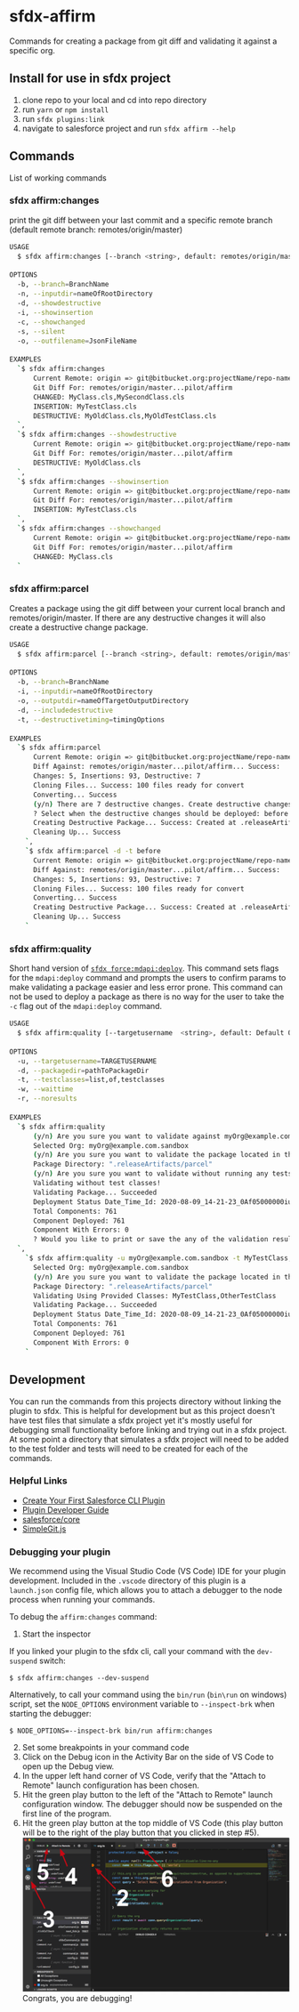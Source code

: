 # sfdx-affirm

Commands for creating a package from git diff and validating it against a specific org.

## Install for use in sfdx project

1. clone repo to your local and cd into repo directory
2. run `yarn` or `npm install`
3. run `sfdx plugins:link`
4. navigate to salesforce project and run `sfdx affirm --help`

## Commands

List of working commands

### sfdx affirm:changes

print the git diff between your last commit and a specific remote branch (default remote branch: remotes/origin/master)

```bash
USAGE
  $ sfdx affirm:changes [--branch <string>, default: remotes/origin/master] [--inputdir <string>, default: force-app] [--showdestructive] [--showinsertion] [--showchanged] [--silent] [--outfilename <string>]

OPTIONS
  -b, --branch=BranchName                                                                       String: Target Branch for Git Diff
  -n, --inputdir=nameOfRootDirectory                                                            String: Root Directory of files to include in package
  -d, --showdestructive                                                                         Boolean: If provided alone shows destructive changes only.
  -i, --showinsertion                                                                           Boolean: If provided alone shows insertion changes only.
  -c, --showchanged                                                                             Boolean: If provided alone shows changed file names only.
  -s, --silent                                                                                  Boolean: If provided nothing is printed to the console.
  -o, --outfilename=JsonFileName                                                                String: If provided results of git diff are saved to a json file with the specified name. 

EXAMPLES
  `$ sfdx affirm:changes
      Current Remote: origin => git@bitbucket.org:projectName/repo-name.git
      Git Diff For: remotes/origin/master...pilot/affirm
      CHANGED: MyClass.cls,MySecondClass.cls
      INSERTION: MyTestClass.cls
      DESTRUCTIVE: MyOldClass.cls,MyOldTestClass.cls
  `,
  `$ sfdx affirm:changes --showdestructive
      Current Remote: origin => git@bitbucket.org:projectName/repo-name.git
      Git Diff For: remotes/origin/master...pilot/affirm
      DESTRUCTIVE: MyOldClass.cls
  `,
  `$ sfdx affirm:changes --showinsertion
      Current Remote: origin => git@bitbucket.org:projectName/repo-name.git
      Git Diff For: remotes/origin/master...pilot/affirm
      INSERTION: MyTestClass.cls
  `,
  `$ sfdx affirm:changes --showchanged
      Current Remote: origin => git@bitbucket.org:projectName/repo-name.git
      Git Diff For: remotes/origin/master...pilot/affirm
      CHANGED: MyClass.cls
  `
```

### sfdx affirm:parcel

Creates a package using the git diff between your current local branch and remotes/origin/master. If there are any destructive changes it will also create a destructive change package.

```bash
USAGE
  $ sfdx affirm:parcel [--branch <string>, default: remotes/origin/master] [--inputdir <string>, default: force-app] [--outputdir <string>, default: ./releaseArtifacts/parcel] [--includedestructive] [--destructivetiming <string>, options: before,after] ]

OPTIONS
  -b, --branch=BranchName                                                                       String: Target Branch for Git Diff. default is remotes/origin/master
  -i, --inputdir=nameOfRootDirectory                                                            String: Root Directory of files to include in package. default is ./force-app
  -o, --outputdir=nameOfTargetOutputDirectory                                                   String: If provided the package folder will be saved to .releaseArtifacts/nameOfTargetOutputDirectory. Default is .releaseArtifacts/parcel
  -d, --includedestructive                                                                      Boolean: If provided and there are destructive changes you will be included and you will not be asked if you want to include them.
  -t, --destructivetiming=timingOptions                                                         String: Allows you to indicate if you want to process the destructive changes before or after the deployment. options: before, after

EXAMPLES
  `$ sfdx affirm:parcel
      Current Remote: origin => git@bitbucket.org:projectName/repo-name.git
      Diff Against: remotes/origin/master...pilot/affirm... Success:
      Changes: 5, Insertions: 93, Destructive: 7
      Cloning Files... Success: 100 files ready for convert
      Converting... Success
      (y/n) There are 7 destructive changes. Create destructive changes xml file? y
      ? Select when the destructive changes should be deployed: before
      Creating Destructive Package... Success: Created at .releaseArtifacts/parcel/destructiveChangesPre.xml
      Cleaning Up... Success
    `,
    `$ sfdx affirm:parcel -d -t before
      Current Remote: origin => git@bitbucket.org:projectName/repo-name.git
      Diff Against: remotes/origin/master...pilot/affirm... Success:
      Changes: 5, Insertions: 93, Destructive: 7
      Cloning Files... Success: 100 files ready for convert
      Converting... Success
      Creating Destructive Package... Success: Created at .releaseArtifacts/parcel/destructiveChangesPre.xml
      Cleaning Up... Success
    `
```

### sfdx affirm:quality

Short hand version of [`sfdx force:mdapi:deploy`](https://developer.salesforce.com/docs/atlas.en-us.sfdx_cli_reference.meta/sfdx_cli_reference/cli_reference_force_mdapi.htm#cli_reference_deploy). This command sets flags for the `mdapi:deploy` command and prompts the users to confirm params to make validating a package easier and less error prone. This command can not be used to deploy a package as there is no way for the user to take the `-c` flag out of the `mdapi:deploy` command.

```bash
USAGE
  $ sfdx affirm:quality [--targetusername  <string>, default: Default Org set in VS Code] [--packagedir <string>, default: .releaseArtifacts/parcel] [--testclasses <string>] [--waittime <integer>, default: 10] [--noresults] ]

OPTIONS
  -u, --targetusername=TARGETUSERNAME                                                           String: A username or alias for the target org. Overrides the default target org.
  -d, --packagedir=pathToPackageDir                                                             String: The root of the directory tree that contains the files to deploy. The root must contain a valid package.xml file describing the entities in the directory structure. default: .releaseArtifacts/parcel. You will always be asked to confirm the path provided before continuing.
  -t, --testclasses=list,of,testclasses                                                         String: Comma separated list of tests to run. If none are provided you will be asked to confirm your choice to validate without tests before continuing without tests.
  -w, --waittime                                                                                Integer: The number of minutes to wait for the command to complete. The default is 10.
  -r, --noresults                                                                               Boolean: If provided, you will not be asked if you would like to print or save the component details or test details after validation completes.

EXAMPLES
  `$ sfdx affirm:quality
      (y/n) Are you sure you want to validate against myOrg@example.com.sandbox?: y
      Selected Org: myOrg@example.com.sandbox
      (y/n) Are you sure you want to validate the package located in the ".releaseArtifacts/parcel" folder?: y
      Package Directory: ".releaseArtifacts/parcel"
      (y/n) Are you sure you want to validate without running any tests?: y
      Validating without test classes!
      Validating Package... Succeeded
      Deployment Status Date_Time_Id: 2020-08-09_14-21-23_0Af05000000iub1CAA
      Total Components: 761
      Component Deployed: 761
      Component With Errors: 0
      ? Would you like to print or save the any of the validation results? No
  `,
    `$ sfdx affirm:quality -u myOrg@example.com.sandbox -t MyTestClass,OtherTestClass -r
      Selected Org: myOrg@example.com.sandbox
      (y/n) Are you sure you want to validate the package located in the ".releaseArtifacts/parcel" folder?: y
      Package Directory: ".releaseArtifacts/parcel"
      Validating Using Provided Classes: MyTestClass,OtherTestClass
      Validating Package... Succeeded
      Deployment Status Date_Time_Id: 2020-08-09_14-21-23_0Af05000000iub1CAA
      Total Components: 761
      Component Deployed: 761
      Component With Errors: 0
    `
```

## Development

You can run the commands from this projects directory without linking the plugin to sfdx. This is helpful for development but as this project doesn't have test files that simulate a sfdx project yet it's mostly useful for debugging small functionality before linking and trying out in a sfdx project. At some point a directory that simulates a sfdx project will need to be added to the test folder and tests will need to be created for each of the commands.

### Helpful Links

- [Create Your First Salesforce CLI Plugin](https://developer.salesforce.com/blogs/2018/05/create-your-first-salesforce-cli-plugin.html)
- [Plugin Developer Guide](https://developer.salesforce.com/docs/atlas.en-us.sfdx_cli_plugins.meta/sfdx_cli_plugins/cli_plugins.htm)
- [salesforce/core](https://forcedotcom.github.io/sfdx-core/globals.html)
- [SimpleGit.js](https://github.com/steveukx/git-js#readme)

### Debugging your plugin
We recommend using the Visual Studio Code (VS Code) IDE for your plugin development. Included in the `.vscode` directory of this plugin is a `launch.json` config file, which allows you to attach a debugger to the node process when running your commands.

To debug the `affirm:changes` command: 
1. Start the inspector
  
If you linked your plugin to the sfdx cli, call your command with the `dev-suspend` switch: 
```sh-session
$ sfdx affirm:changes --dev-suspend
```
  
Alternatively, to call your command using the `bin/run` (`bin\run` on windows) script, set the `NODE_OPTIONS` environment variable to `--inspect-brk` when starting the debugger:
```sh-session
$ NODE_OPTIONS=--inspect-brk bin/run affirm:changes
```

2. Set some breakpoints in your command code
3. Click on the Debug icon in the Activity Bar on the side of VS Code to open up the Debug view.
4. In the upper left hand corner of VS Code, verify that the "Attach to Remote" launch configuration has been chosen.
5. Hit the green play button to the left of the "Attach to Remote" launch configuration window. The debugger should now be suspended on the first line of the program. 
6. Hit the green play button at the top middle of VS Code (this play button will be to the right of the play button that you clicked in step #5).
<br><img src=".images/vscodeScreenshot.png" width="480" height="278"><br>
Congrats, you are debugging!
